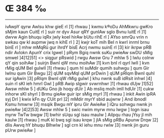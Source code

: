 # Œ 384 ‰
---
ivAwpY qyrw Awlsu khw gieE rI ]1] rhwau ] kwmu k®oDu AhMkwru gwKro
sMjim kaun CuitE rI ] suir nr dyv Asur qRY gunIAw sglo Bvnu luitE rI
]1] dwvw Agin bhuqu iqRx jwly koeI hirAw bUtu rihE rI ] AYso smrQu
vrin n swkau qw kI aupmw jwq n kihE rI ] 2] kwjr koT mih BeI n
kwrI inrml brnu binE rI ] mhw mMqRü gur ihrdY bisE Acrj nwmu suinE
rI ]3] kir ikrpw pRB ndir Avlokn ApunY crix lgweI ] pRym Bgiq
nwnk suKu pwieAw swDU sMig smweI ]4]12]51]
<> siqgur pRswid ] rwgu Awsw Gru 7 mhlw 5 ] lwlu colnw qY qin
soihAw ] suirjn BwnI qW mnu moihAw ]1] kvn bnI rI qyrI lwlI ] kvn
rMig qUM BeI gulwlI ]1] rhwau ] qum hI suMdir qumih suhwgu ] qum Gir
lwlnu qum Gir Bwgu ]2] qUM sqvMqI qUM prDwin ] qUM pRIqm BwnI quhI sur
igAwin ]3] pRIqm BwnI qW rMig gulwl ] khu nwnk suB idRsit inhwl
]4] suin rI sKI ieh hmrI Gwl ] pRB Awip sIgwir svwrnhwr ]1]
rhwau dUjw ]1]52] Awsw mhlw 5 ] dUKu Gno jb hoqy dUir ] Ab msliq
moih imlI hdUir ]1] cukw inhorw sKI shyrI ] Brmu gieAw guir ipr sMig
myrI ]1] rhwau ] inkit Awin ipRA syj DrI ] kwix kFn qy CUit prI
]2] mMdir myrY sbid aujwrw ] And ibnodI Ksmu hmwrw ]3] msqik Bwgu
mY ipru Gir AwieAw ] iQru sohwgu nwnk jn pwieAw ]4]2]53] Awsw
mhlw 5 ] swic nwim myrw mnu lwgw ] logn isau myrw TwTw bwgw ]1]
bwhir sUqu sgl isau maulw ] Ailpqu rhau jYsy jl mih kaulw ]1]
rhwau ] muK kI bwq sgl isau krqw ] jIA sMig pRBu Apunw Drqw ]2]
dIis Awvq hY bhuqu BIhwlw ] sgl crn kI iehu mnu rwlw ]3] nwnk
jin guru pUrw pwieAw ]
####
